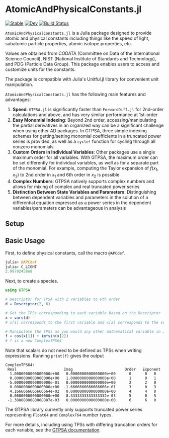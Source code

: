 # AtomicAndPhysicalConstants.jl
[![Stable](https://img.shields.io/badge/docs-stable-blue.svg)](https://bmad-sim.github.io/AtomicAndPhysicalConstants.jl/stable/)
[![Dev](https://img.shields.io/badge/docs-dev-blue.svg)](https://bmad-sim.github.io/AtomicAndPhysicalConstants.jl/dev/)
[![Build Status](https://github.com/bmad-sim/AtomicAndPhysicalConstants.jl/actions/workflows/CI.yml/badge.svg?branch=main)](https://github.com/bmad-sim/AtomicAndPhysicalConstants.jl/actions/workflows/CI.yml?query=branch%3Amain)



`AtomicAndPhysicalConstants.jl` is a Julia package designed to provide atomic and physical constants including things like the speed of light, subatomic particle properties, atomic isotope properties, etc. 

Values are obtained from CODATA (Committee on Data of the International Science Council), NIST (National Institute of Standards and Technology), and PDG (Particle Data Group). This package enables users to access and customize units for the constants. 

The package is compatible with Julia's Unitful.jl library for convenient unit manipulation. 

`AtomicAndPhysicalConstants.jl` has the following main features and advantages:

1. **Speed**: `GTPSA.jl` is significantly faster than `ForwardDiff.jl` for 2nd-order calculations and above, and has very similar performance at 1st-order
2. **Easy Monomial Indexing**: Beyond 2nd order, accessing/manipulating the partial derivatives in an organized way can be a significant challenge when using other AD packages. In GTPSA, three simple indexing schemes for getting/setting monomial coefficients in a truncated power series is provided, as well as a `cycle!` function for cycling through all nonzero monomials
3. **Custom Orders in Individual Variables**: Other packages use a single maximum order for all variables. With GTPSA, the maximum order can be set differently for individual variables, as well as for a separate part of the monomial. For example, computing the Taylor expansion of $f(x_1,x_2)$ to 2nd order in $x_1$ and 6th order in $x_2$ is possible
4. **Complex Numbers**: GTPSA natively supports complex numbers and allows for mixing of complex and real truncated power series
5. **Distinction Between State Variables and Parameters**: Distinguishing between dependent variables and parameters in the solution of a differential equation expressed as a power series in the dependent variables/parameters can be advantageous in analysis

## Setup


## Basic Usage
First, to define physical constants, call the macro `@APCdef`. 

```julia
julia> @APCdef
julia> C_LIGHT
2.99792458e8
```


Next, to create a species.

```julia
using GTPSA

# Descriptor for TPSA with 2 variables to 6th order
d = Descriptor(2, 6)

# Get the TPSs corresponding to each variable based on the Descriptor
x = vars(d)
# x[1] corresponds to the first variable and x[2] corresponds to the second variable

# Manipulate the TPSs as you would any other mathematical variable in Julia
f = cos(x[1]) + im*sin(x[2])
# f is a new ComplexTPS64
```

Note that scalars do not need to be defined as TPSs when writing expressions. Running `print(f)` gives the output

```
ComplexTPS64:
 Real                     Imag                       Order   Exponent
  1.0000000000000000e+00   0.0000000000000000e+00      0      0   0
  0.0000000000000000e+00   1.0000000000000000e+00      1      0   1
 -5.0000000000000000e-01   0.0000000000000000e+00      2      2   0
  0.0000000000000000e+00  -1.6666666666666666e-01      3      0   3
  4.1666666666666664e-02   0.0000000000000000e+00      4      4   0
  0.0000000000000000e+00   8.3333333333333332e-03      5      0   5
 -1.3888888888888887e-03   0.0000000000000000e+00      6      6   0
```

The GTPSA library currently only supports truncated power series representing `Float64` and `ComplexF64` number types.

For more details, including using TPSs with differing truncation orders for each variable, see the [GTPSA documentation](https://bmad-sim.github.io/GTPSA.jl/).
